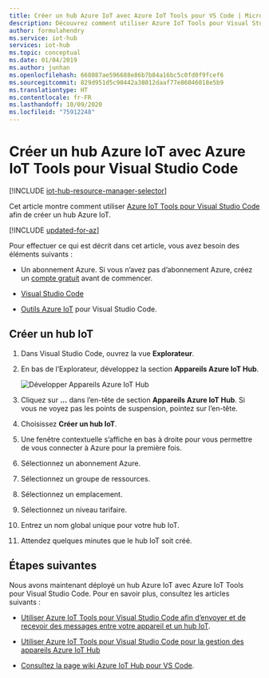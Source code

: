 ```yaml
---
title: Créer un hub Azure IoT avec Azure IoT Tools pour VS Code | Microsoft Docs
description: Découvrez comment utiliser Azure IoT Tools pour Visual Studio Code afin de créer un hub Azure IoT dans un groupe de ressources.
author: formulahendry
ms.service: iot-hub
services: iot-hub
ms.topic: conceptual
ms.date: 01/04/2019
ms.author: junhan
ms.openlocfilehash: 668087ae596688e86b7b84a16bc5c0fd0f9fcef6
ms.sourcegitcommit: 829d951d5c90442a38012daaf77e86046018e5b9
ms.translationtype: HT
ms.contentlocale: fr-FR
ms.lasthandoff: 10/09/2020
ms.locfileid: "75912248"
---
```

# <a name="create-an-iot-hub-using-the-azure-iot-tools-for-visual-studio-code"></a>Créer un hub Azure IoT avec Azure IoT Tools pour Visual Studio Code

[!INCLUDE [iot-hub-resource-manager-selector](../../includes/iot-hub-resource-manager-selector.md)]

Cet article montre comment utiliser [Azure IoT Tools pour Visual Studio Code](https://marketplace.visualstudio.com/items?itemName=vsciot-vscode.azure-iot-tools) afin de créer un hub Azure IoT. 

[!INCLUDE [updated-for-az](../../includes/updated-for-az.md)]

Pour effectuer ce qui est décrit dans cet article, vous avez besoin des éléments suivants :

- Un abonnement Azure. Si vous n’avez pas d’abonnement Azure, créez un [compte gratuit](https://azure.microsoft.com/free/?WT.mc_id=A261C142F) avant de commencer.

- [Visual Studio Code](https://code.visualstudio.com/)

- [Outils Azure IoT](https://marketplace.visualstudio.com/items?itemName=vsciot-vscode.azure-iot-tools) pour Visual Studio Code.

## <a name="create-an-iot-hub"></a>Créer un hub IoT

1. Dans Visual Studio Code, ouvrez la vue **Explorateur**.

2. En bas de l’Explorateur, développez la section **Appareils Azure IoT Hub**. 

   ![Développer Appareils Azure IoT Hub](./media/iot-hub-create-use-iot-toolkit/azure-iot-hub-devices.png)

3. Cliquez sur **...** dans l’en-tête de section **Appareils Azure IoT Hub**. Si vous ne voyez pas les points de suspension, pointez sur l’en-tête. 

4. Choisissez **Créer un hub IoT**.

5. Une fenêtre contextuelle s’affiche en bas à droite pour vous permettre de vous connecter à Azure pour la première fois.

6. Sélectionnez un abonnement Azure. 

7. Sélectionnez un groupe de ressources.

8. Sélectionnez un emplacement.

9. Sélectionnez un niveau tarifaire.

10. Entrez un nom global unique pour votre hub IoT.

11. Attendez quelques minutes que le hub IoT soit créé.

## <a name="next-steps"></a>Étapes suivantes

Nous avons maintenant déployé un hub Azure IoT avec Azure IoT Tools pour Visual Studio Code. Pour en savoir plus, consultez les articles suivants :

* [Utiliser Azure IoT Tools pour Visual Studio Code afin d’envoyer et de recevoir des messages entre votre appareil et un hub IoT](iot-hub-vscode-iot-toolkit-cloud-device-messaging.md).

* [Utiliser Azure IoT Tools pour Visual Studio Code pour la gestion des appareils Azure IoT Hub](iot-hub-device-management-iot-toolkit.md)

* [Consultez la page wiki Azure IoT Hub pour VS Code](https://github.com/microsoft/vscode-azure-iot-toolkit/wiki).
